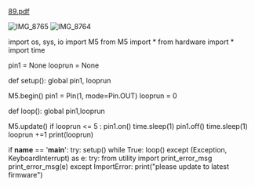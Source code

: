 
[89.pdf](https://github.com/mujifongfone/IXD-256-Muji/files/12900671/89.pdf)



![IMG_8765](https://github.com/mujifongfone/IXD-256-Muji/assets/146476309/6db67c2b-87b8-4ebf-90d1-ff9d751be3df)
![IMG_8764](https://github.com/mujifongfone/IXD-256-Muji/assets/146476309/4511a239-3c90-4d40-ab2b-84b157d2ea17)

import os, sys, io
import M5
from M5 import *
from hardware import *
import time


pin1 = None
looprun = None


def setup():
  global pin1, looprun

  M5.begin()
  pin1 = Pin(1, mode=Pin.OUT)
  looprun = 0



def loop():
  global pin1,looprun
  
  M5.update()
  if looprun <= 5 :
    pin1.on()
    time.sleep(1)
    pin1.off()
    time.sleep(1)
    looprun +=1
    print(looprun)


if __name__ == '__main__':
  try:
    setup()
    while True:
      loop()
  except (Exception, KeyboardInterrupt) as e:
    try:
      from utility import print_error_msg
      print_error_msg(e)
    except ImportError:
      print("please update to latest firmware")
